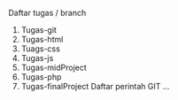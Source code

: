 Daftar tugas / branch
1. Tugas-git
2. Tugas-html
3. Tuags-css
4. Tugas-js
5. Tugas-midProject
6. Tugas-php
7. Tugas-finalProject
Daftar perintah GIT
...
